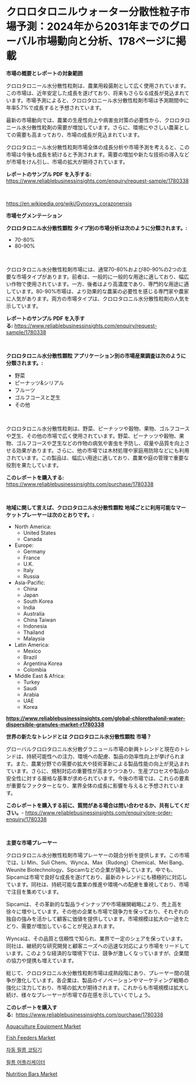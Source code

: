 <p><h1>クロロタロニルウォーター分散性粒子市場予測：2024年から2031年までのグローバル市場動向と分析、178ページに掲載</h1></p><p><strong>市場の概要とレポートの対象範囲</strong></p>
<p><p>クロロタロニール水分散性粒剤は、農業用殺菌剤として広く使用されています。この市場は、近年安定した成長を遂げており、将来もさらなる成長が見込まれています。市場予測によると、クロロタロニール水分散性粒剤市場は予測期間中に年率5.7%で成長すると予想されています。</p><p>最新の市場動向では、農業の生産性向上や病害虫対策の必要性から、クロロタロニール水分散性粒剤の需要が増加しています。さらに、環境にやさしい農薬としての需要も高まっており、市場の成長が見込まれています。</p><p>クロロタロニール水分散性粒剤市場全体の成長分析や市場予測を考えると、この市場は今後も成長を続けると予測されます。需要の増加や新たな技術の導入などが市場をけん引し、市場の拡大が期待されています。</p></p>
<p><strong>レポートのサンプル PDF を入手する:</strong> <a href="https://www.reliablebusinessinsights.com/enquiry/request-sample/1780338">https://www.reliablebusinessinsights.com/enquiry/request-sample/1780338</a></p>
<p>&nbsp;</p>
<p><a href="https://en.wikipedia.org/wiki/Gynoxys_corazonensis">https://en.wikipedia.org/wiki/Gynoxys_corazonensis</a></p>
<p><strong>市場セグメンテーション</strong></p>
<p><strong>クロロタロニル水分散性顆粒 タイプ別の市場分析は次のように分類されます。:</strong></p>
<p><ul><li>70-80%</li><li>80-90%</li></ul></p>
<p>&nbsp;</p>
<p><p>クロロタロニル水分散性粒剤市場には、通常70-80%および80-90%の2つの主要な市場タイプがあります。前者は、一般的に一般的な用途に適しており、幅広い作物で使用されています。一方、後者はより高濃度であり、専門的な用途に適しています。80-90%市場は、より効果的な農薬の必要性を感じる専門家や農家に人気があります。両方の市場タイプは、クロロタロニル水分散性粒剤の人気を示しています。</p></p>
<p><strong>レポートのサンプル PDF を入手する:</strong>&nbsp;<a href="https://www.reliablebusinessinsights.com/enquiry/request-sample/1780338">https://www.reliablebusinessinsights.com/enquiry/request-sample/1780338</a></p>
<p>&nbsp;</p>
<p><strong> クロロタロニル水分散性顆粒 アプリケーション別の市場産業調査は次のように分類されます。:</strong></p>
<p><ul><li>野菜</li><li>ピーナッツ&シリアル</li><li>フルーツ</li><li>ゴルフコースと芝生</li><li>その他</li></ul></p>
<p>&nbsp;</p>
<p><p>クロロタロニル水分散性粒剤は、野菜、ピーナッツや穀物、果物、ゴルフコースや芝生、その他の市場で広く使用されています。野菜、ピーナッツや穀物、果物、ゴルフコースや芝生などの作物の病気や害虫を予防し、収量や品質を向上させる効果があります。さらに、他の市場では木材処理や家庭用防除などにも利用されています。この製品は、幅広い用途に適しており、農業や庭の管理で重要な役割を果たしています。</p></p>
<p><strong>このレポートを購入する:</strong>&nbsp; <a href="https://www.reliablebusinessinsights.com/purchase/1780338">https://www.reliablebusinessinsights.com/purchase/1780338</a></p>
<p>&nbsp;</p>
<p><strong>地域に関して言えば、クロロタロニル水分散性顆粒 地域ごとに利用可能なマーケットプレーヤーは次のとおりです。:</strong></p>
<p><ul>
    <li>
        North America:
        <ul>
            <li>United States</li>
            <li>Canada</li>
        </ul>
    </li>
    <li>
        Europe:
        <ul>
            <li>Germany</li>
            <li>France</li>
            <li>U.K.</li>
            <li>Italy</li>
            <li>Russia</li>
        </ul>
    </li>
    <li>
        Asia-Pacific:
        <ul>
            <li>China</li>
            <li>Japan</li>
            <li>South Korea</li>
            <li>India</li>
            <li>Australia</li>
            <li>China Taiwan</li>
            <li>Indonesia</li>
            <li>Thailand</li>
            <li>Malaysia</li>
        </ul>
    </li>
    <li>
        Latin America:
        <ul>
            <li>Mexico</li>
            <li>Brazil</li>
            <li>Argentina Korea</li>
            <li>Colombia</li>
        </ul>
    </li>
    <li>
        Middle East & Africa:
        <ul>
            <li>Turkey</li>
            <li>Saudi</li>
            <li>Arabia</li>
            <li>UAE</li>
            <li>Korea</li>
        </ul>
    </li>
    </ul></p>
<p><strong><a href="https://www.reliablebusinessinsights.com/global-chlorothalonil-water-dispersible-granules-market-r1780338">https://www.reliablebusinessinsights.com/global-chlorothalonil-water-dispersible-granules-market-r1780338</a></strong>&nbsp;</p>
<p><strong>世界の新たなトレンドとは クロロタロニル水分散性顆粒 市場？</strong></p>
<p><p>グローバルクロロタロニル水分散グラニュール市場の新興トレンドと現在のトレンドは、持続可能性への注力、環境への配慮、製品の効率性向上が挙げられます。また、農業分野での需要の拡大や技術革新による製品性能の向上が見込まれています。さらに、規制対応の重要性が高まりつつあり、生産プロセスや製品の安全性に対する厳格な基準が求められています。今後の市場では、これらの要素が重要なファクターとなり、業界全体の成長に影響を与えると予想されています。</p></p>
<p><strong>このレポートを購入する前に、質問がある場合は問い合わせるか、共有してください。</strong>- <a href="https://www.reliablebusinessinsights.com/enquiry/pre-order-enquiry/1780338">https://www.reliablebusinessinsights.com/enquiry/pre-order-enquiry/1780338</a></p>
<p>&nbsp;</p>
<p><strong>主要な市場プレーヤー</strong></p>
<p><p>クロロタロニル水分散性粒剤市場プレーヤーの競合分析を提供します。この市場では、Li Min、Suli Chem、Wynca、Max（Rudong）Chemical、Mei Bang、Weunite Biotechnology、Sipcamなどの企業が競争しています。中でも、Sipcamは市場で良好な成長を遂げており、最新のトレンドにも積極的に対応しています。同社は、持続可能な農業の推進や環境への配慮を重視しており、市場で注目を集めています。</p><p>Sipcamは、その革新的な製品ラインナップや市場展開戦略により、売上高を徐々に増やしています。その他の企業も市場で競争力を保っており、それぞれの独自の強みを活かして顧客に価値を提供しています。市場規模は拡大の一途をたどり、需要が増加していることが見込まれます。</p><p>Wyncaは、その品質と信頼性で知られ、業界で一定のシェアを保っています。同社は、継続的な研究開発と顧客ニーズへの迅速な対応により市場をリードしています。このような経済的な環境下では、競争が激しくなっていますが、企業間の協力や提携も増えています。</p><p>総じて、クロロタロニル水分散性粒剤市場は成熟段階にあり、プレーヤー間の競争が激化しています。各企業は、製品のイノベーションやマーケティング戦略の強化に注力しており、市場の拡大が期待されます。これからも市場規模は拡大し続け、様々なプレーヤーが市場で存在感を示していくでしょう。</p></p>
<p><strong>このレポートを購入する:</strong>&nbsp;&nbsp;<a href="https://www.reliablebusinessinsights.com/purchase/1780338">https://www.reliablebusinessinsights.com/purchase/1780338</a></p>
<p><p><a href="https://issuu.com/reportprime-2/docs/aquaculture-equipment-market-size-2030.pptx">Aquaculture Equipment Market</a></p><p><a href="https://issuu.com/reportprime-2/docs/fish-feeders-market-size-2030.pptx">Fish Feeders Market</a></p><p><a href="https://github.com/Edwards13Jessica/Market-Research-Report-List-1/blob/main/7500669164110.md">자동 필름 코팅기</a></p><p><a href="https://github.com/chupp85/Market-Research-Report-List-2/blob/main/8076059164109.md">필름 어플리케이터</a></p><p><a href="https://github.com/flwellarose/Market-Research-Report-List-1/blob/main/nutrition-bars-market.md">Nutrition Bars Market</a></p></p>